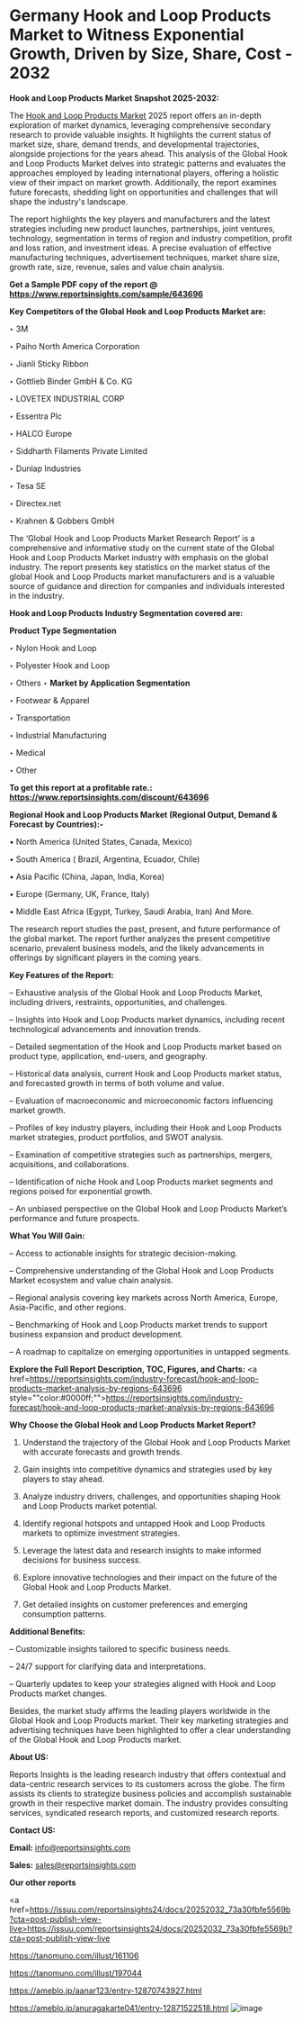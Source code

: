 # Germany Hook and Loop Products Market to Witness Exponential Growth, Driven by Size, Share, Cost - 2032

<strong>Hook and Loop Products Market Snapshot 2025-2032:</strong>

The <a href=https://www.reportsinsights.com/sample/643696>Hook and Loop Products Market</a> 2025 report offers an in-depth exploration of market dynamics, leveraging comprehensive secondary research to provide valuable insights. It highlights the current status of market size, share, demand trends, and developmental trajectories, alongside projections for the years ahead. This analysis of the Global Hook and Loop Products Market delves into strategic patterns and evaluates the approaches employed by leading international players, offering a holistic view of their impact on market growth. Additionally, the report examines future forecasts, shedding light on opportunities and challenges that will shape the industry's landscape.

The report highlights the key players and manufacturers and the latest strategies including new product launches, partnerships, joint ventures, technology, segmentation in terms of region and industry competition, profit and loss ration, and investment ideas. A precise evaluation of effective manufacturing techniques, advertisement techniques, market share size, growth rate, size, revenue, sales and value chain analysis.

<strong>Get a Sample PDF copy of the report @ <a href=https://www.reportsinsights.com/sample/643696 style=color:#0000ff;>https://www.reportsinsights.com/sample/643696</a></strong>

<strong>Key Competitors of the Global Hook and Loop Products Market are:</strong>

‣ 3M

‣ Paiho North America Corporation

‣ Jianli Sticky Ribbon

‣ Gottlieb Binder GmbH & Co. KG

‣ LOVETEX INDUSTRIAL CORP

‣ Essentra Plc

‣ HALCO Europe

‣ Siddharth Filaments Private Limited

‣ Dunlap Industries

‣ Tesa SE

‣ Directex.net

‣ Krahnen & Gobbers GmbH

The ‘Global Hook and Loop Products Market Research Report’ is a comprehensive and informative study on the current state of the Global Hook and Loop Products Market industry with emphasis on the global industry. The report presents key statistics on the market status of the global Hook and Loop Products market manufacturers and is a valuable source of guidance and direction for companies and individuals interested in the industry.

<strong>Hook and Loop Products Industry Segmentation covered are:</strong>

<strong>Product Type Segmentation</strong>

‣ Nylon Hook and Loop

‣ Polyester Hook and Loop

‣ Others
‣ 
<strong>Market by Application Segmentation</strong>

‣ Footwear & Apparel

‣ Transportation

‣ Industrial Manufacturing

‣ Medical

‣ Other

<strong>To get this report at a profitable rate.: <a href=https://www.reportsinsights.com/discount/643696 style=color:#0000ff;>https://www.reportsinsights.com/discount/643696</a></strong>

<strong>Regional Hook and Loop Products Market (Regional Output, Demand &amp; Forecast by Countries):-</strong>

• North America (United States, Canada, Mexico)

• South America ( Brazil, Argentina, Ecuador, Chile)

• Asia Pacific (China, Japan, India, Korea)

• Europe (Germany, UK, France, Italy)

• Middle East Africa (Egypt, Turkey, Saudi Arabia, Iran) And More.

The research report studies the past, present, and future performance of the global market. The report further analyzes the present competitive scenario, prevalent business models, and the likely advancements in offerings by significant players in the coming years.

<strong>Key Features of the Report:</strong>

– Exhaustive analysis of the Global Hook and Loop Products Market, including drivers, restraints, opportunities, and challenges.

– Insights into Hook and Loop Products market dynamics, including recent technological advancements and innovation trends.

– Detailed segmentation of the Hook and Loop Products market based on product type, application, end-users, and geography.

– Historical data analysis, current Hook and Loop Products market status, and forecasted growth in terms of both volume and value.

– Evaluation of macroeconomic and microeconomic factors influencing market growth.

– Profiles of key industry players, including their Hook and Loop Products market strategies, product portfolios, and SWOT analysis.

– Examination of competitive strategies such as partnerships, mergers, acquisitions, and collaborations.

– Identification of niche Hook and Loop Products market segments and regions poised for exponential growth.

– An unbiased perspective on the Global Hook and Loop Products Market’s performance and future prospects.

<strong>What You Will Gain:</strong>

– Access to actionable insights for strategic decision-making.

– Comprehensive understanding of the Global Hook and Loop Products Market ecosystem and value chain analysis.

– Regional analysis covering key markets across North America, Europe, Asia-Pacific, and other regions.

– Benchmarking of Hook and Loop Products market trends to support business expansion and product development.

– A roadmap to capitalize on emerging opportunities in untapped segments.

<strong>Explore the Full Report Description, TOC, Figures, and Charts:</strong>
<a href=https://reportsinsights.com/industry-forecast/hook-and-loop-products-market-analysis-by-regions-643696 style=""color:#0000ff;"">https://reportsinsights.com/industry-forecast/hook-and-loop-products-market-analysis-by-regions-643696</a>

<strong>Why Choose the Global Hook and Loop Products Market Report?</strong>

1. Understand the trajectory of the Global Hook and Loop Products Market with accurate forecasts and growth trends.

2. Gain insights into competitive dynamics and strategies used by key players to stay ahead.

3. Analyze industry drivers, challenges, and opportunities shaping Hook and Loop Products market potential.

4. Identify regional hotspots and untapped Hook and Loop Products markets to optimize investment strategies.

5. Leverage the latest data and research insights to make informed decisions for business success.

6. Explore innovative technologies and their impact on the future of the Global Hook and Loop Products Market.

7. Get detailed insights on customer preferences and emerging consumption patterns.

<strong>Additional Benefits:</strong>

– Customizable insights tailored to specific business needs.

– 24/7 support for clarifying data and interpretations.

– Quarterly updates to keep your strategies aligned with Hook and Loop Products market changes.

Besides, the market study affirms the leading players worldwide in the Global Hook and Loop Products market. Their key marketing strategies and advertising techniques have been highlighted to offer a clear understanding of the Global Hook and Loop Products market.

<strong><strong>About US</strong>:</strong>

Reports Insights is the leading research industry that offers contextual and data-centric research services to its customers across the globe. The firm assists its clients to strategize business policies and accomplish sustainable growth in their respective market domain. The industry provides consulting services, syndicated research reports, and customized research reports.

<strong>Contact US:</strong>

<p class=><b>Email:</b> <a href=mailto:info@reportsinsights.com>info@reportsinsights.com</a></p>
<p class=><b>Sales:</b> <a href=mailto:sales@reportsinsights.com>sales@reportsinsights.com</a></p>

<strong>Our other reports</strong>

<a href=https://issuu.com/reportsinsights24/docs/20252032_73a30fbfe5569b?cta=post-publish-view-live>https://issuu.com/reportsinsights24/docs/20252032_73a30fbfe5569b?cta=post-publish-view-live</a>

<a href=https://tanomuno.com/illust/161106>https://tanomuno.com/illust/161106</a>

<a href=https://tanomuno.com/illust/197044>https://tanomuno.com/illust/197044</a>

<a href=https://ameblo.jp/aanar123/entry-12870743927.html>https://ameblo.jp/aanar123/entry-12870743927.html</a>

<a href=https://ameblo.jp/anuragakarte041/entry-12871522518.html>https://ameblo.jp/anuragakarte041/entry-12871522518.html</a>
![image](https://github.com/user-attachments/assets/1ee1424e-4952-4884-a0a4-1bf7bbe9db8a)
